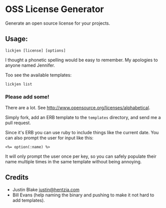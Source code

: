 # OSS License Generator

Generate an open source license for your projects.

## Usage:

    lickjen [license] [options]

I thought a phonetic spelling would be easy to remember. My apologies to
anyone named Jennifer.

Too see the available templates:

    lickjen list

### Please add some!

There are a lot. See <http://www.opensource.org/licenses/alphabetical>.

Simply fork, add an ERB template to the `templates` directory, and send me a
pull request.

Since it's ERB you can use ruby to include things like the current date. You
can also prompt the user for input like this:

    <%= option(:name) %>
    
It will only prompt the user once per key, so you can safely populate their
name multiple times in the same template without being annoying.

## Credits

* Justin Blake <justin@hentzia.com>
* Bill Evans (help naming the binary and pushing to make it not hard to add
  templates).